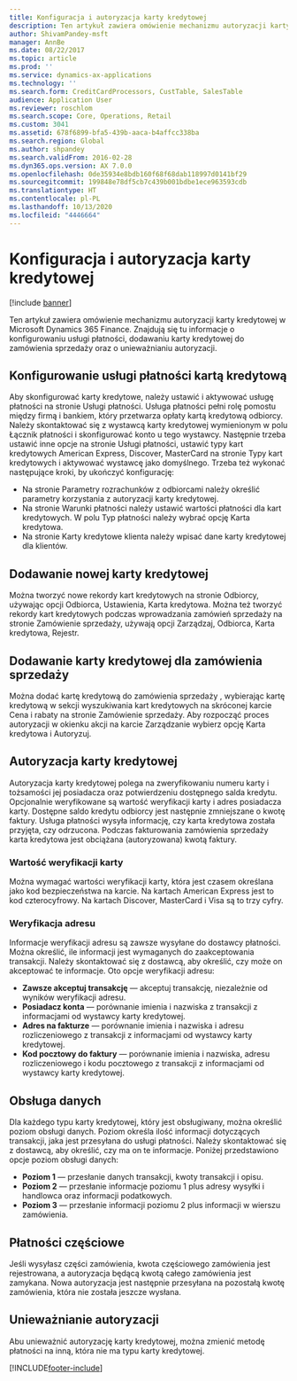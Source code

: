 ```yaml
---
title: Konfiguracja i autoryzacja karty kredytowej
description: Ten artykuł zawiera omówienie mechanizmu autoryzacji karty kredytowej w Microsoft Dynamics 365 Finance. Znajdują się tu informacje o konfigurowaniu usługi płatności, dodawaniu karty kredytowej do zamówienia sprzedaży oraz o unieważnianiu autoryzacji.
author: ShivamPandey-msft
manager: AnnBe
ms.date: 08/22/2017
ms.topic: article
ms.prod: ''
ms.service: dynamics-ax-applications
ms.technology: ''
ms.search.form: CreditCardProcessors, CustTable, SalesTable
audience: Application User
ms.reviewer: roschlom
ms.search.scope: Core, Operations, Retail
ms.custom: 3041
ms.assetid: 678f6899-bfa5-439b-aaca-b4affcc338ba
ms.search.region: Global
ms.author: shpandey
ms.search.validFrom: 2016-02-28
ms.dyn365.ops.version: AX 7.0.0
ms.openlocfilehash: 0de35934e8bdb160f68f68dab118997d0141bf29
ms.sourcegitcommit: 199848e78df5cb7c439b001bdbe1ece963593cdb
ms.translationtype: HT
ms.contentlocale: pl-PL
ms.lasthandoff: 10/13/2020
ms.locfileid: "4446664"
---
```

# <a name="credit-card-setup-authorization-and-capture"></a>Konfiguracja i autoryzacja karty kredytowej

[!include [banner](../includes/banner.md)]

Ten artykuł zawiera omówienie mechanizmu autoryzacji karty kredytowej w Microsoft Dynamics 365 Finance. Znajdują się tu informacje o konfigurowaniu usługi płatności, dodawaniu karty kredytowej do zamówienia sprzedaży oraz o unieważnianiu autoryzacji.

<a name="setting-up-the-credit-card-payment-service"></a>Konfigurowanie usługi płatności kartą kredytową
------------------------------------------

Aby skonfigurować karty kredytowe, należy ustawić i aktywować usługę płatności na stronie Usługi płatności. Usługa płatności pełni rolę pomostu między firmą i bankiem, który przetwarza opłaty kartą kredytową odbiorcy. Należy skontaktować się z wystawcą karty kredytowej wymienionym w polu Łącznik płatności i skonfigurować konto u tego wystawcy. Następnie trzeba ustawić inne opcje na stronie Usługi płatności, ustawić typy kart kredytowych American Express, Discover, MasterCard na stronie Typy kart kredytowych i aktywować wystawcę jako domyślnego. Trzeba też wykonać następujące kroki, by ukończyć konfigurację:
-   Na stronie Parametry rozrachunków z odbiorcami należy określić parametry korzystania z autoryzacji karty kredytowej.
-   Na stronie Warunki płatności należy ustawić wartości płatności dla kart kredytowych. W polu Typ płatności należy wybrać opcję Karta kredytowa.
-   Na stronie Karty kredytowe klienta należy wpisać dane karty kredytowej dla klientów.

## <a name="adding-a-new-credit-card"></a>Dodawanie nowej karty kredytowej
Można tworzyć nowe rekordy kart kredytowych na stronie Odbiorcy, używając opcji Odbiorca, Ustawienia, Karta kredytowa. Można też tworzyć rekordy kart kredytowych podczas wprowadzania zamówień sprzedaży na stronie Zamówienie sprzedaży, używają opcji Zarządzaj, Odbiorca, Karta kredytowa, Rejestr.

<a name="adding-a-credit-card-to-a-sales-order"></a>Dodawanie karty kredytowej dla zamówienia sprzedaży
-------------------------------------

Można dodać kartę kredytową do zamówienia sprzedaży , wybierając kartę kredytową w sekcji wyszukiwania kart kredytowych na skróconej karcie Cena i rabaty na stronie Zamówienie sprzedaży. Aby rozpocząć proces autoryzacji w okienku akcji na karcie Zarządzanie wybierz opcję Karta kredytowa i Autoryzuj.

<a name="authorizing-a-credit-card"></a>Autoryzacja karty kredytowej
-------------------------

Autoryzacja karty kredytowej polega na zweryfikowaniu numeru karty i tożsamości jej posiadacza oraz potwierdzeniu dostępnego salda kredytu. Opcjonalnie weryfikowane są wartość weryfikacji karty i adres posiadacza karty. Dostępne saldo kredytu odbiorcy jest następnie zmniejszane o kwotę faktury. Usługa płatności wysyła informację, czy karta kredytowa została przyjęta, czy odrzucona. Podczas fakturowania zamówienia sprzedaży karta kredytowa jest obciążana (autoryzowana) kwotą faktury.

### <a name="card-verification-value"></a>Wartość weryfikacji karty

Można wymagać wartości weryfikacji karty, która jest czasem określana jako kod bezpieczeństwa na karcie. Na kartach American Express jest to kod czterocyfrowy. Na kartach Discover, MasterCard i Visa są to trzy cyfry.

### <a name="address-verification"></a>Weryfikacja adresu

Informacje weryfikacji adresu są zawsze wysyłane do dostawcy płatności. Można określić, ile informacji jest wymaganych do zaakceptowania transakcji. Należy skontaktować się z dostawcą, aby określić, czy może on akceptować te informacje. Oto opcje weryfikacji adresu:
-   **Zawsze akceptuj transakcję** — akceptuj transakcję, niezależnie od wyników weryfikacji adresu.
-   **Posiadacz konta** — porównanie imienia i nazwiska z transakcji z informacjami od wystawcy karty kredytowej.
-   **Adres na fakturze** — porównanie imienia i nazwiska i adresu rozliczeniowego z transakcji z informacjami od wystawcy karty kredytowej.
-   **Kod pocztowy do faktury** — porównanie imienia i nazwiska, adresu rozliczeniowego i kodu pocztowego z transakcji z informacjami od wystawcy karty kredytowej.

## <a name="data-support"></a>Obsługa danych
Dla każdego typu karty kredytowej, który jest obsługiwany, można określić poziom obsługi danych. Poziom określa ilość informacji dotyczących transakcji, jaka jest przesyłana do usługi płatności. Należy skontaktować się z dostawcą, aby określić, czy ma on te informacje. Poniżej przedstawiono opcje poziom obsługi danych:
-   **Poziom 1** — przesłanie danych transakcji, kwoty transakcji i opisu.
-   **Poziom 2** — przesłanie informacje poziomu 1 plus adresy wysyłki i handlowca oraz informacji podatkowych.
-   **Poziom 3** — przesłanie informacji poziomu 2 plus informacji w wierszu zamówienia.

## <a name="partial-payments"></a>Płatności częściowe
Jeśli wysyłasz części zamówienia, kwota częściowego zamówienia jest rejestrowana, a autoryzacja będącą kwotą całego zamówienia jest zamykana. Nowa autoryzacja jest następnie przesyłana na pozostałą kwotę zamówienia, która nie została jeszcze wysłana.

## <a name="voiding-an-authorization"></a>Unieważnianie autoryzacji 
Abu unieważnić autoryzację karty kredytowej, można zmienić metodę płatności na inną, która nie ma typu karty kredytowej.







[!INCLUDE[footer-include](../../includes/footer-banner.md)]